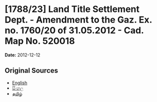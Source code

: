 # [1788/23] Land Title Settlement Dept. - Amendment to the Gaz. Ex. no. 1760/20 of 31.05.2012 - Cad. Map No. 520018

**Date:** 2012-12-12

## Original Sources

- [English](https://documents.gov.lk/view/extra-gazettes/2012/12/1788-23_E.pdf)
- [සිංහල](https://documents.gov.lk/view/extra-gazettes/2012/12/1788-23_S.pdf)
- [தமிழ்](https://documents.gov.lk/view/extra-gazettes/2012/12/1788-23_T.pdf)
